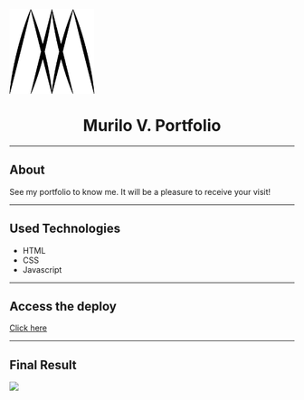 <img src="images/mylogo.png" width="150" height="150" align="center">
<h1 align="center">Murilo V. Portfolio</h1>

---

## About
 See my portfolio to know me. It will be a pleasure to receive your visit!

---

## Used Technologies

* HTML
* CSS
* Javascript

---

## Access the deploy
[Click here](https://murilo-v.netlify.app)

---

## Final Result
![](images/prototype.png)